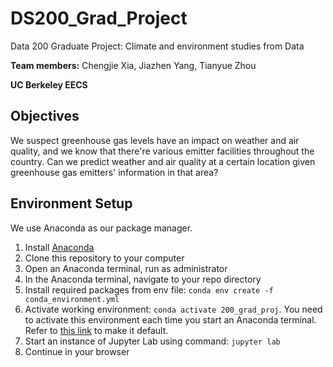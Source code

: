 # DS200_Grad_Project
Data 200 Graduate Project: Climate and environment studies from Data

**Team members:** Chengjie Xia, Jiazhen Yang, Tianyue Zhou

**UC Berkeley EECS**

## Objectives
We suspect greenhouse gas levels have an impact on weather and air quality, and we know that there're various emitter facilities throughout the country. Can we predict weather and air quality at a certain location given greenhouse gas emitters' information in that area?

## Environment Setup
We use Anaconda as our package manager. 

1. Install [Anaconda](https://www.anaconda.com/products/distribution)
2. Clone this repository to your computer
3. Open an Anaconda terminal, run as administrator
4. In the Anaconda terminal, navigate to your repo directory
5. Install required packages from env file:  `conda env create -f conda_environment.yml`
6. Activate working environment: `conda activate 200_grad_proj`. You need to activate this environment each time you start an Anaconda terminal. Refer to [this link](https://stackoverflow.com/questions/28436769/how-to-change-default-anaconda-python-environment) to make it default.
7. Start an instance of Jupyter Lab using command: `jupyter lab`
8. Continue in your browser
